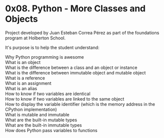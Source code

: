 # 0x08. Python - More Classes and Objects

Project developed by Juan Esteban Correa Pérez as part of the foundations program at Holberton School.

It's purpose is to help the student understand:

Why Python programming is awesome<br />
What is an object<br />
What is the difference between a class and an object or instance<br />
What is the difference between immutable object and mutable object<br />
What is a reference<br />
What is an assignment<br />
What is an alias<br />
How to know if two variables are identical<br />
How to know if two variables are linked to the same object<br />
How to display the variable identifier (which is the memory address in the CPython implementation)<br />
What is mutable and immutable<br />
What are the built-in mutable types<br />
What are the built-in immutable types<br />
How does Python pass variables to functions<br />